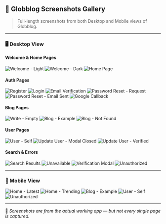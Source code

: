 ## 📸 Globblog Screenshots Gallery

> Full-length screenshots from both Desktop and Mobile views of Globblog.

---

### 🖥️ Desktop View

#### Welcome & Home Pages

![Welcome - Light](<./Desktop%20View/1.1%20Globblog%20-%20Welcome%20Page%20(Light%20mode).png>)
![Welcome - Dark](<./Desktop%20View/1.1%20Globblog%20-%20Welcome%20Page%20(Dark%20mode).png>)
![Home Page](./Desktop%20View/2.1%20Globblog%20-%20Home%20Page.png)

#### Auth Pages

![Register](./Desktop%20View/3.1%20Globblog%20-%20Register%20Page.png)
![Login](./Desktop%20View/3.2%20Globblog%20-%20Login%20Page.png)
![Email Verification](./Desktop%20View/3.3%20Globblog%20-%20Email%20Verification%20Page.png)
![Password Reset - Request](<./Desktop%20View/3.4%20Globblog%20-%20Password%20Reset%20Page%20(Request%20page).png>)
![Password Reset - Email Sent](<./Desktop%20View/3.4%20Globblog%20-%20Password%20Reset%20Page%20(Sent%20via%20email).png>)
![Google Callback](<./Desktop%20View/3.5%20Globblog%20-%20Google%20Callback%20Page%20(Successful).png>)

#### Blog Pages

![Write - Empty](<./Desktop%20View/4.1%20Globblog%20-%20Write%20Page%20(Empty%20fields).png>)
![Blog - Example](<./Desktop%20View/4.2%20Globblog%20-%20Blog%20Page%20(Example%20blog).png>)
![Blog - Not Found](<./Desktop%20View/4.2%20Globblog%20-%20Blog%20Page%20(Not%20found).png>)

#### User Pages

![User - Self](<./Desktop%20View/5.1%20Globblog%20-%20User%20Page%20(Self).png>)
![Update User - Modal Closed](<./Desktop%20View/5.2%20Globblog%20-%20Update%20User%20Page%20(Closed%20verification%20modal).png>)
![Update User - Verified](<./Desktop%20View/5.2%20Globblog%20-%20Update%20User%20Page%20(Verification%20successful).png>)

#### Search & Errors

![Search Results](<./Desktop%20View/6.1%20Globblog%20-%20Search%20Page%20(Searched%20results).png>)
![Unavailable](./Desktop%20View/6.2%20Globblog%20-%20Unavailable%20Page.png)
![Verification Modal](<./Desktop%20View/_%20Globblog%20-%20any%20page%20(Verification%20modal%20-%20before%20proceed%20to%20risky%20action).png>)
![Unauthorized](./Desktop%20View/_%20Globblog%20-%20Unauthorized%20Page.png)

---

### 📱 Mobile View

![Home - Latest](<./Mobile%20View/2.1%20Globblog%20-%20Home%20Page%20(Latest).png>)
![Home - Trending](<./Mobile%20View/2.1%20Globblog%20-%20Home%20Page%20(Trending).png>)
![Blog - Example](<./Mobile%20View/4.2%20Globblog%20-%20Blog%20Page%20(Example%20blog).png>)
![User - Self](<./Mobile%20View/5.1%20Globblog%20-%20User%20Page%20(Self).png>)
![Unauthorized](./Mobile%20View/_%20Globblog%20-%20Unauthorized%20Page.png)

---

📝 _Screenshots are from the actual working app — but not every single page is captured._
